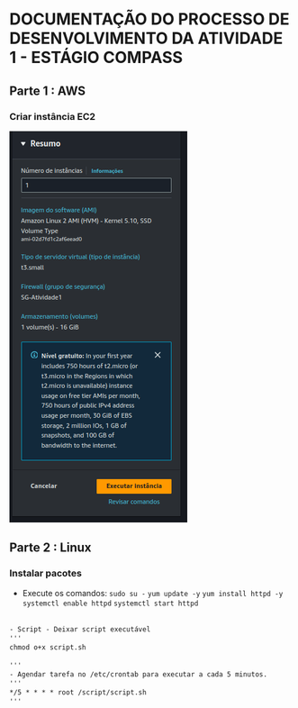 # DOCUMENTAÇÃO DO PROCESSO  DE DESENVOLVIMENTO DA ATIVIDADE 1 - ESTÁGIO COMPASS

## Parte 1 : AWS

### Criar instância EC2

![Imagem mostrando o resumo de criação da EC2 onde é possível verificar os requisitos da atividade](./assets/EC2_resumo_criacao.png)

## Parte 2 : Linux

### Instalar pacotes

- Execute os comandos:
`sudo su -`
`yum update -y`
`yum install httpd -y`
`systemctl enable httpd`
`systemctl start httpd`

``` 

- Script - Deixar script executável
'''
chmod o+x script.sh 

'''
- Agendar tarefa no /etc/crontab para executar a cada 5 minutos.
'''
*/5 * * * * root /script/script.sh
'''
